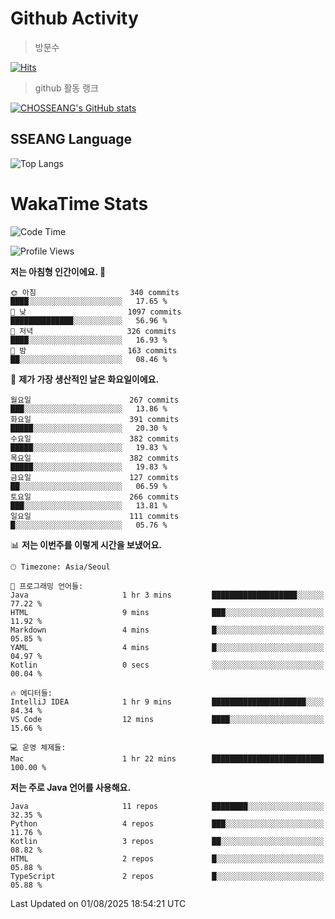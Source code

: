 <!--
**CHOSSEANG/CHOSSEANG** is a ✨ _special_ ✨ repository because its `README.md` (this file) appears on your GitHub profile.

Here are some ideas to get you started:

- 🔭 I’m currently working on ...
- 🌱 I’m currently learning ...
- 👯 I’m looking to collaborate on ...
- 🤔 I’m looking for help with ...
- 💬 Ask me about ...
- 📫 How to reach me: ...
- 😄 Pronouns: ...
- ⚡ Fun fact: ...
-->

# Github Activity
> 방문수

[![Hits](https://hits.seeyoufarm.com/api/count/incr/badge.svg?url=https%3A%2F%2Fgithub.com%2FCHOSSEANG&count_bg=%238AED3E&title_bg=%23495358&icon=electron.svg&icon_color=%23E7E7E7&title=CHOSSEANG&edge_flat=false)](https://hits.seeyoufarm.com)
> github 활동 랭크

[![CHOSSEANG's GitHub stats](https://github-readme-stats.vercel.app/api?username=CHOSSEANG)](https://github.com/CHOSSEANG/github-readme-stats)

## SSEANG Language
![Top Langs](https://github-readme-stats.vercel.app/api/top-langs/?username=CHOSSEANG&layout=compact)

# WakaTime Stats

<!--START_SECTION:waka-->
![Code Time](http://img.shields.io/badge/Code%20Time-770%20hrs%204%20mins-blue)

![Profile Views](http://img.shields.io/badge/Profile%20Views-0-blue)

**저는 아침형 인간이에요. 🐤** 

```text
🌞 아침                     340 commits         ████░░░░░░░░░░░░░░░░░░░░░   17.65 % 
🌆 낮　                     1097 commits        ██████████████░░░░░░░░░░░   56.96 % 
🌃 저녁                     326 commits         ████░░░░░░░░░░░░░░░░░░░░░   16.93 % 
🌙 밤　                     163 commits         ██░░░░░░░░░░░░░░░░░░░░░░░   08.46 % 
```
📅 **제가 가장 생산적인 날은 화요일이에요.** 

```text
월요일                      267 commits         ███░░░░░░░░░░░░░░░░░░░░░░   13.86 % 
화요일                      391 commits         █████░░░░░░░░░░░░░░░░░░░░   20.30 % 
수요일                      382 commits         █████░░░░░░░░░░░░░░░░░░░░   19.83 % 
목요일                      382 commits         █████░░░░░░░░░░░░░░░░░░░░   19.83 % 
금요일                      127 commits         ██░░░░░░░░░░░░░░░░░░░░░░░   06.59 % 
토요일                      266 commits         ███░░░░░░░░░░░░░░░░░░░░░░   13.81 % 
일요일                      111 commits         █░░░░░░░░░░░░░░░░░░░░░░░░   05.76 % 
```


📊 **저는 이번주를 이렇게 시간을 보냈어요.** 

```text
🕑︎ Timezone: Asia/Seoul

💬 프로그래밍 언어들: 
Java                     1 hr 3 mins         ███████████████████░░░░░░   77.22 % 
HTML                     9 mins              ███░░░░░░░░░░░░░░░░░░░░░░   11.92 % 
Markdown                 4 mins              █░░░░░░░░░░░░░░░░░░░░░░░░   05.85 % 
YAML                     4 mins              █░░░░░░░░░░░░░░░░░░░░░░░░   04.97 % 
Kotlin                   0 secs              ░░░░░░░░░░░░░░░░░░░░░░░░░   00.04 % 

🔥 에디터들: 
IntelliJ IDEA            1 hr 9 mins         █████████████████████░░░░   84.34 % 
VS Code                  12 mins             ████░░░░░░░░░░░░░░░░░░░░░   15.66 % 

💻 운영 체제들: 
Mac                      1 hr 22 mins        █████████████████████████   100.00 % 
```

**저는 주로 Java 언어를 사용해요.** 

```text
Java                     11 repos            ████████░░░░░░░░░░░░░░░░░   32.35 % 
Python                   4 repos             ███░░░░░░░░░░░░░░░░░░░░░░   11.76 % 
Kotlin                   3 repos             ██░░░░░░░░░░░░░░░░░░░░░░░   08.82 % 
HTML                     2 repos             █░░░░░░░░░░░░░░░░░░░░░░░░   05.88 % 
TypeScript               2 repos             █░░░░░░░░░░░░░░░░░░░░░░░░   05.88 % 
```




 Last Updated on 01/08/2025 18:54:21 UTC
<!--END_SECTION:waka-->
